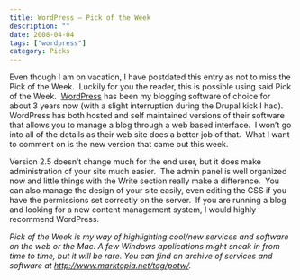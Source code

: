 ```yaml
---
title: WordPress – Pick of the Week
description: ""
date: 2008-04-04
tags: ["wordpress"]
category: Picks
---
```



Even though I am on vacation, I have postdated this entry as not to miss the Pick of the Week.&nbsp; Luckily for you the reader, this is possible using said Pick of the Week.&nbsp; <a href="https://web.archive.org/web/20131211172857/http://www.wordpress.org/">WordPress</a> has been my blogging software of choice for about 3 years now (with a slight interruption during the Drupal kick I had).&nbsp; WordPress has both hosted and self maintained versions of their software that allows you to manage a blog through a web based interface.&nbsp; I won’t go into all of the details as their web site does a better job of that.&nbsp; What I want to comment on is the new version that came out this week.

Version 2.5 doesn’t change much for the end user, but it does make administration of your site much easier.&nbsp; The admin panel is well organized now and little things with the Write section really make a difference.&nbsp; You can also manage the design of your site easily, even editing the CSS if you have the permissions set correctly on the server.&nbsp; If you are running a blog and looking for a new content management system, I would highly recommend WordPress.

*Pick of the Week is my way of highlighting cool/new services and software on the web or the Mac. A few Windows applications might sneak in from time to time, but it will be rare. You can find an archive of services and software at <a href="/web/20131211172857/http://mytungsten.net/2008/tag/potw/">http://www.marktopia.net/tag/potw/</a>.*
